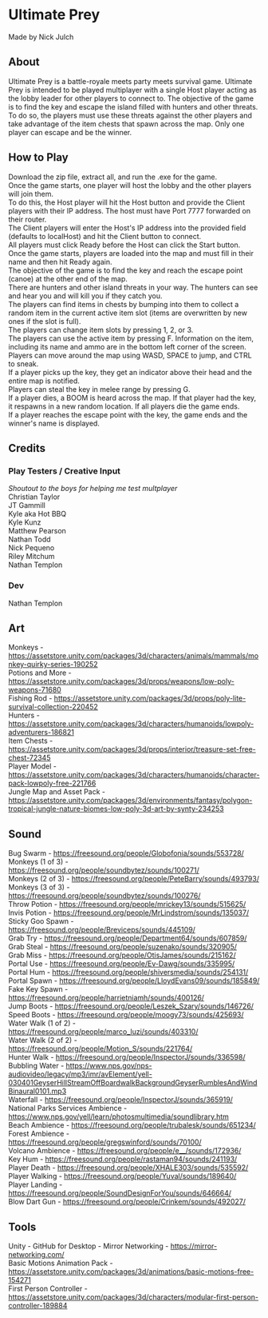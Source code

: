 # Ultimate Prey
Made by Nick Julch

## About
Ultimate Prey is a battle-royale meets party meets survival game. Ultimate Prey is intended to be played multiplayer with a single Host player acting as the lobby leader for other players to connect to. The objective of the game is to find the key and escape the island filled with hunters and other threats. To do so, the players must use these threats against the other players and take advantage of the item chests that spawn across the map. Only one player can escape and be the winner.  

## How to Play
Download the zip file, extract all, and run the .exe for the game.  
Once the game starts, one player will host the lobby and the other players will join them.  
To do this, the Host player will hit the Host button and provide the Client players with their IP address. The host must have Port 7777 forwarded on their router.  
The Client players will enter the Host's IP address into the provided field (defaults to localHost) and hit the Client button to connect.  
All players must click Ready before the Host can click the Start button.  
Once the game starts, players are loaded into the map and must fill in their name and then hit Ready again.  
The objective of the game is to find the key and reach the escape point (canoe) at the other end of the map.  
There are hunters and other island threats in your way. The hunters can see and hear you and will kill you if they catch you.  
The players can find items in chests by bumping into them to collect a random item in the current active item slot (items are overwritten by new ones if the slot is full).  
The players can change item slots by pressing 1, 2, or 3.  
The players can use the active item by pressing F. Information on the item, including its name and ammo are in the bottom left corner of the screen.  
Players can move around the map using WASD, SPACE to jump, and CTRL to sneak.  
If a player picks up the key, they get an indicator above their head and the entire map is notified.  
Players can steal the key in melee range by pressing G.  
If a player dies, a BOOM is heard across the map. If that player had the key, it respawns in a new random location. If all players die the game ends.  
If a player reaches the escape point with the key, the game ends and the winner's name is displayed.  

## Credits

### Play Testers / Creative Input
*Shoutout to the boys for helping me test multplayer*  
Christian Taylor  
JT Gammill  
Kyle aka Hot BBQ  
Kyle Kunz  
Matthew Pearson  
Nathan Todd  
Nick Pequeno  
Riley Mitchum  
Nathan Templon

### Dev
Nathan Templon  

## Art
Monkeys - https://assetstore.unity.com/packages/3d/characters/animals/mammals/monkey-quirky-series-190252  
Potions and More - https://assetstore.unity.com/packages/3d/props/weapons/low-poly-weapons-71680  
Fishing Rod - https://assetstore.unity.com/packages/3d/props/poly-lite-survival-collection-220452  
Hunters - https://assetstore.unity.com/packages/3d/characters/humanoids/lowpoly-adventurers-186821  
Item Chests - https://assetstore.unity.com/packages/3d/props/interior/treasure-set-free-chest-72345  
Player Model - https://assetstore.unity.com/packages/3d/characters/humanoids/character-pack-lowpoly-free-221766  
Jungle Map and Asset Pack - https://assetstore.unity.com/packages/3d/environments/fantasy/polygon-tropical-jungle-nature-biomes-low-poly-3d-art-by-synty-234253  

## Sound
Bug Swarm - https://freesound.org/people/Globofonia/sounds/553728/  
Monkeys (1 of 3) - https://freesound.org/people/soundbytez/sounds/100271/  
Monkeys (2 of 3) - https://freesound.org/people/PeteBarry/sounds/493793/  
Monkeys (3 of 3) - https://freesound.org/people/soundbytez/sounds/100276/  
Throw Potion - https://freesound.org/people/mrickey13/sounds/515625/  
Invis Potion - https://freesound.org/people/MrLindstrom/sounds/135037/  
Sticky Goo Spawn - https://freesound.org/people/Breviceps/sounds/445109/  
Grab Try - https://freesound.org/people/Department64/sounds/607859/  
Grab Steal - https://freesound.org/people/suzenako/sounds/320905/  
Grab Miss - https://freesound.org/people/OtisJames/sounds/215162/  
Portal Use - https://freesound.org/people/Ev-Dawg/sounds/335995/  
Portal Hum - https://freesound.org/people/shiversmedia/sounds/254131/  
Portal Spawn - https://freesound.org/people/LloydEvans09/sounds/185849/  
Fake Key Spawn - https://freesound.org/people/harrietniamh/sounds/400126/  
Jump Boots - https://freesound.org/people/Leszek_Szary/sounds/146726/  
Speed Boots - https://freesound.org/people/moogy73/sounds/425693/  
Water Walk (1 of 2) - https://freesound.org/people/marco_luzi/sounds/403310/  
Water Walk (2 of 2) - https://freesound.org/people/Motion_S/sounds/221764/  
Hunter Walk - https://freesound.org/people/InspectorJ/sounds/336598/  
Bubbling Water - https://www.nps.gov/nps-audiovideo/legacy/mp3/imr/avElement/yell-030401GeyserHillStreamOffBoardwalkBackgroundGeyserRumblesAndWindBinaural0101.mp3  
Waterfall - https://freesound.org/people/InspectorJ/sounds/365919/  
National Parks Services Ambience - https://www.nps.gov/yell/learn/photosmultimedia/soundlibrary.htm  
Beach Ambience - https://freesound.org/people/trubalesk/sounds/651234/  
Forest Ambience - https://freesound.org/people/gregswinford/sounds/70100/  
Volcano Ambience - https://freesound.org/people/e__/sounds/172936/  
Key Hum - https://freesound.org/people/rastaman94/sounds/241193/  
Player Death - https://freesound.org/people/XHALE303/sounds/535592/  
Player Walking - https://freesound.org/people/Yuval/sounds/189640/  
Player Landing - https://freesound.org/people/SoundDesignForYou/sounds/646664/  
Blow Dart Gun - https://freesound.org/people/Crinkem/sounds/492027/  

## Tools
Unity - 
GitHub for Desktop - 
Mirror Networking - https://mirror-networking.com/  
Basic Motions Animation Pack - https://assetstore.unity.com/packages/3d/animations/basic-motions-free-154271  
First Person Controller - https://assetstore.unity.com/packages/3d/characters/modular-first-person-controller-189884  
